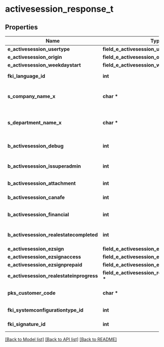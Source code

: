 # activesession_response_t

## Properties
Name | Type | Description | Notes
------------ | ------------- | ------------- | -------------
**e_activesession_usertype** | **field_e_activesession_usertype_t \*** |  | 
**e_activesession_origin** | **field_e_activesession_origin_t \*** |  | 
**e_activesession_weekdaystart** | **field_e_activesession_weekdaystart_t \*** |  | 
**fki_language_id** | **int** | The unique ID of the Language.  Valid values:  |Value|Description| |-|-| |1|French| |2|English| | 
**s_company_name_x** | **char \*** | The Name of the Company in the language of the requester | 
**s_department_name_x** | **char \*** | The Name of the Department in the language of the requester | 
**b_activesession_debug** | **int** | Whether the active session is in debug or not | 
**b_activesession_issuperadmin** | **int** | Whether the active session is superadmin or not | 
**b_activesession_attachment** | **int** | Can access attachment when we clone a user | [optional] 
**b_activesession_canafe** | **int** | Can access canafe when we clone a user | [optional] 
**b_activesession_financial** | **int** | Can access financial element when we clone a user | [optional] 
**b_activesession_realestatecompleted** | **int** | Can access closed realestate folders when we clone a user | [optional] 
**e_activesession_ezsign** | **field_e_activesession_ezsign_t \*** |  | [optional] 
**e_activesession_ezsignaccess** | **field_e_activesession_ezsignaccess_t \*** |  | 
**e_activesession_ezsignprepaid** | **field_e_activesession_ezsignprepaid_t \*** |  | [optional] 
**e_activesession_realestateinprogress** | **field_e_activesession_realestateinprogress_t \*** |  | [optional] 
**pks_customer_code** | **char \*** | The customer code assigned to your account | 
**fki_systemconfigurationtype_id** | **int** | The unique ID of the Systemconfigurationtype | 
**fki_signature_id** | **int** | The unique ID of the Signature | [optional] 

[[Back to Model list]](../README.md#documentation-for-models) [[Back to API list]](../README.md#documentation-for-api-endpoints) [[Back to README]](../README.md)


